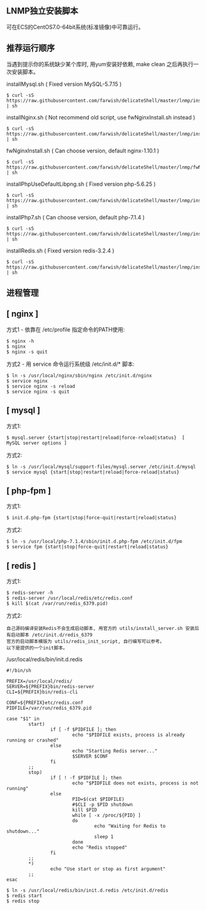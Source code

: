## LNMP独立安装脚本

可在ECS的CentOS7.0-64bit系统(标准镜像)中可靠运行。

## 推荐运行顺序  

当遇到提示你的系统缺少某个库时, 用yum安装好依赖, make clean 之后再执行一次安装脚本。  

installMysql.sh ( Fixed version MySQL-5.7.15 )

```
$ curl -sS https://raw.githubusercontent.com/farwish/delicateShell/master/lnmp/installMysql.sh | sh
```


installNginx.sh ( Not recommend old script, use fwNginxInstall.sh instead )

```
$ curl -sS https://raw.githubusercontent.com/farwish/delicateShell/master/lnmp/installNginx.sh | sh
```


fwNginxInstall.sh ( Can choose version, default nginx-1.10.1 )

```
$ curl -sS https://raw.githubusercontent.com/farwish/delicateShell/master/lnmp/fwNginxInstall.sh | sh
```


installPhpUseDefaultLibpng.sh  ( Fixed version php-5.6.25 )

```
$ curl -sS https://raw.githubusercontent.com/farwish/delicateShell/master/lnmp/installPhpUseDefaultLibpng.sh | sh
```


installPhp7.sh  ( Can choose version, default php-7.1.4 )

```
$ curl -sS https://raw.githubusercontent.com/farwish/delicateShell/master/lnmp/installPhp7.sh | sh
```


installRedis.sh ( Fixed version redis-3.2.4 )

```
$ curl -sS https://raw.githubusercontent.com/farwish/delicateShell/master/lnmp/installRedis.sh | sh
```

## 进程管理

[ nginx ]
---

方式1 - 依靠在 /etc/profile 指定命令的PATH使用:  
```
$ nginx -h  
$ nginx 
$ nginx -s quit
```

方式2 - 用 service 命令运行系统级 /etc/init.d/* 脚本:  
```
$ ln -s /usr/local/nginx/sbin/nginx /etc/init.d/nginx
$ service nginx
$ service nginx -s reload
$ service nginx -s quit
```

[ mysql ]
---

方式1:  
```
$ mysql.server {start|stop|restart|reload|force-reload|status}  [ MySQL server options ]
```

方式2:  
```
$ ln -s /usr/local/mysql/support-files/mysql.server /etc/init.d/mysql  
$ service mysql {start|stop|restart|reload|force-reload|status}  
```

[ php-fpm ]
---

方式1:  
```
$ init.d.php-fpm {start|stop|force-quit|restart|reload|status}  
```

方式2:  
```
$ ln -s /usr/local/php-7.1.4/sbin/init.d.php-fpm /etc/init.d/fpm
$ service fpm {start|stop|force-quit|restart|reload|status}
```

[ redis ]
---

方式1:  
```
$ redis-server -h
$ redis-server /usr/local/redis/etc/redis.conf
$ kill $(cat /var/run/redis_6379.pid)
```

方式2:
```
自己源码编译安装Redis不会生成启动脚本, 用官方的 utils/install_server.sh 安装后有启动脚本 /etc/init.d/redis_6379
官方的启动脚本模版为 utils/redis_init_script, 自行编写可以参考。
以下是提供的一个init脚本。
```

/usr/local/redis/bin/init.d.redis
```
#!/bin/sh

PREFIX=/usr/local/redis/
SERVER=${PREFIX}bin/redis-server
CLI=${PREFIX}bin/redis-cli

CONF=${PREFIX}etc/redis.conf
PIDFILE=/var/run/redis_6379.pid

case "$1" in
        start)
                if [ -f $PIDFILE ]; then
                        echo "$PIDFILE exists, process is already running or crashed"
                else
                        echo "Starting Redis server..."
                        $SERVER $CONF
                fi
        ;;
        stop)
                if [ ! -f $PIDFILE ]; then
                        echo "$PIDFILE does not exists, process is not running"
                else
                        PID=$(cat $PIDFILE)
                        #$CLI -p $PID shutdown
                        kill $PID
                        while [ -x /proc/${PID} ]
                        do
                                echo "Waiting for Redis to shutdown..."
                                sleep 1
                        done
                        echo "Redis stopped"
                fi
        ;;
        *)
                echo "Use start or stop as first argument"
        ;;
esac
```

```
$ ln -s /usr/local/redis/bin/init.d.redis /etc/init.d/redis
$ redis start
$ redis stop
```
